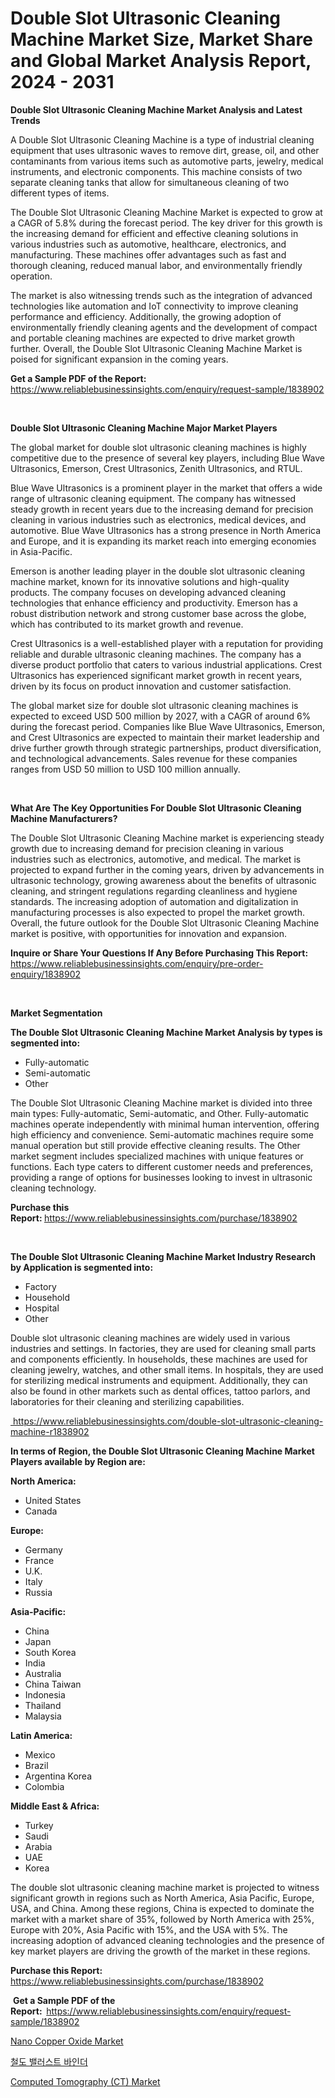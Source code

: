 <p><h1>Double Slot Ultrasonic Cleaning Machine Market Size, Market Share and Global Market Analysis Report, 2024 - 2031</h1></p><p><strong>Double Slot Ultrasonic Cleaning Machine Market Analysis and Latest Trends</strong></p>
<p><p>A Double Slot Ultrasonic Cleaning Machine is a type of industrial cleaning equipment that uses ultrasonic waves to remove dirt, grease, oil, and other contaminants from various items such as automotive parts, jewelry, medical instruments, and electronic components. This machine consists of two separate cleaning tanks that allow for simultaneous cleaning of two different types of items.</p><p>The Double Slot Ultrasonic Cleaning Machine Market is expected to grow at a CAGR of 5.8% during the forecast period. The key driver for this growth is the increasing demand for efficient and effective cleaning solutions in various industries such as automotive, healthcare, electronics, and manufacturing. These machines offer advantages such as fast and thorough cleaning, reduced manual labor, and environmentally friendly operation.</p><p>The market is also witnessing trends such as the integration of advanced technologies like automation and IoT connectivity to improve cleaning performance and efficiency. Additionally, the growing adoption of environmentally friendly cleaning agents and the development of compact and portable cleaning machines are expected to drive market growth further. Overall, the Double Slot Ultrasonic Cleaning Machine Market is poised for significant expansion in the coming years.</p></p>
<p><strong>Get a Sample PDF of the Report:&nbsp;</strong> <a href="https://www.reliablebusinessinsights.com/enquiry/request-sample/1838902">https://www.reliablebusinessinsights.com/enquiry/request-sample/1838902</a></p>
<p>&nbsp;</p>
<p><strong>Double Slot Ultrasonic Cleaning Machine Major Market Players</strong></p>
<p><p>The global market for double slot ultrasonic cleaning machines is highly competitive due to the presence of several key players, including Blue Wave Ultrasonics, Emerson, Crest Ultrasonics, Zenith Ultrasonics, and RTUL. </p><p>Blue Wave Ultrasonics is a prominent player in the market that offers a wide range of ultrasonic cleaning equipment. The company has witnessed steady growth in recent years due to the increasing demand for precision cleaning in various industries such as electronics, medical devices, and automotive. Blue Wave Ultrasonics has a strong presence in North America and Europe, and it is expanding its market reach into emerging economies in Asia-Pacific.</p><p>Emerson is another leading player in the double slot ultrasonic cleaning machine market, known for its innovative solutions and high-quality products. The company focuses on developing advanced cleaning technologies that enhance efficiency and productivity. Emerson has a robust distribution network and strong customer base across the globe, which has contributed to its market growth and revenue.</p><p>Crest Ultrasonics is a well-established player with a reputation for providing reliable and durable ultrasonic cleaning machines. The company has a diverse product portfolio that caters to various industrial applications. Crest Ultrasonics has experienced significant market growth in recent years, driven by its focus on product innovation and customer satisfaction.</p><p>The global market size for double slot ultrasonic cleaning machines is expected to exceed USD 500 million by 2027, with a CAGR of around 6% during the forecast period. Companies like Blue Wave Ultrasonics, Emerson, and Crest Ultrasonics are expected to maintain their market leadership and drive further growth through strategic partnerships, product diversification, and technological advancements. Sales revenue for these companies ranges from USD 50 million to USD 100 million annually.</p></p>
<p>&nbsp;</p>
<p><strong>What Are The Key Opportunities For Double Slot Ultrasonic Cleaning Machine Manufacturers?</strong></p>
<p><p>The Double Slot Ultrasonic Cleaning Machine market is experiencing steady growth due to increasing demand for precision cleaning in various industries such as electronics, automotive, and medical. The market is projected to expand further in the coming years, driven by advancements in ultrasonic technology, growing awareness about the benefits of ultrasonic cleaning, and stringent regulations regarding cleanliness and hygiene standards. The increasing adoption of automation and digitalization in manufacturing processes is also expected to propel the market growth. Overall, the future outlook for the Double Slot Ultrasonic Cleaning Machine market is positive, with opportunities for innovation and expansion.</p></p>
<p><strong>Inquire or Share Your Questions If Any Before Purchasing This Report:</strong> <a href="https://www.reliablebusinessinsights.com/enquiry/pre-order-enquiry/1838902">https://www.reliablebusinessinsights.com/enquiry/pre-order-enquiry/1838902</a></p>
<p>&nbsp;</p>
<p><strong>Market Segmentation</strong></p>
<p><strong>The Double Slot Ultrasonic Cleaning Machine Market Analysis by types is segmented into:</strong></p>
<p><ul><li>Fully-automatic</li><li>Semi-automatic</li><li>Other</li></ul></p>
<p><p>The Double Slot Ultrasonic Cleaning Machine market is divided into three main types: Fully-automatic, Semi-automatic, and Other. Fully-automatic machines operate independently with minimal human intervention, offering high efficiency and convenience. Semi-automatic machines require some manual operation but still provide effective cleaning results. The Other market segment includes specialized machines with unique features or functions. Each type caters to different customer needs and preferences, providing a range of options for businesses looking to invest in ultrasonic cleaning technology.</p></p>
<p><strong>Purchase this Report:&nbsp;</strong><a href="https://www.reliablebusinessinsights.com/purchase/1838902">https://www.reliablebusinessinsights.com/purchase/1838902</a></p>
<p>&nbsp;</p>
<p><strong>The Double Slot Ultrasonic Cleaning Machine Market Industry Research by Application is segmented into:</strong></p>
<p><ul><li>Factory</li><li>Household</li><li>Hospital</li><li>Other</li></ul></p>
<p><p>Double slot ultrasonic cleaning machines are widely used in various industries and settings. In factories, they are used for cleaning small parts and components efficiently. In households, these machines are used for cleaning jewelry, watches, and other small items. In hospitals, they are used for sterilizing medical instruments and equipment. Additionally, they can also be found in other markets such as dental offices, tattoo parlors, and laboratories for their cleaning and sterilizing capabilities.</p></p>
<p><a href="https://www.reliablebusinessinsights.com/double-slot-ultrasonic-cleaning-machine-r1838902">&nbsp;https://www.reliablebusinessinsights.com/double-slot-ultrasonic-cleaning-machine-r1838902</a></p>
<p><strong>In terms of Region, the Double Slot Ultrasonic Cleaning Machine Market Players available by Region are:</strong></p>
<p>
    <p> <strong> North America: </strong>
        <ul>
            <li>United States</li>
            <li>Canada</li>
        </ul>
        </p> 
    <p> <strong> Europe: </strong>
        <ul>
            <li>Germany</li>
            <li>France</li>
            <li>U.K.</li>
            <li>Italy</li>
            <li>Russia</li>
        </ul>
        </p> 
    <p> <strong> Asia-Pacific: </strong>
        <ul>
            <li>China</li>
            <li>Japan</li>
            <li>South Korea</li>
            <li>India</li>
            <li>Australia</li>
            <li>China Taiwan</li>
            <li>Indonesia</li>
            <li>Thailand</li>
            <li>Malaysia</li>
        </ul>
        </p> 
    <p> <strong> Latin America: </strong>
        <ul>
            <li>Mexico</li>
            <li>Brazil</li>
            <li>Argentina Korea</li>
            <li>Colombia</li>
        </ul>
        </p> 
    <p> <strong> Middle East & Africa: </strong>
        <ul>
            <li>Turkey</li>
            <li>Saudi</li>
            <li>Arabia</li>
            <li>UAE</li>
            <li>Korea</li>
        </ul>
    </p>
    </p>
<p><p>The double slot ultrasonic cleaning machine market is projected to witness significant growth in regions such as North America, Asia Pacific, Europe, USA, and China. Among these regions, China is expected to dominate the market with a market share of 35%, followed by North America with 25%, Europe with 20%, Asia Pacific with 15%, and the USA with 5%. The increasing adoption of advanced cleaning technologies and the presence of key market players are driving the growth of the market in these regions.</p></p>
<p><strong>Purchase this Report: </strong><a href="https://www.reliablebusinessinsights.com/purchase/1838902">https://www.reliablebusinessinsights.com/purchase/1838902</a></p>
<p>&nbsp;<strong>Get a Sample PDF of the Report:&nbsp;&nbsp;</strong><a href="https://www.reliablebusinessinsights.com/enquiry/request-sample/1838902">https://www.reliablebusinessinsights.com/enquiry/request-sample/1838902</a></p>
<p><strong></strong></p>
<p><p><a href="https://www.linkedin.com/pulse/global-nano-copper-oxide-market-status-2024-2031-forecast-30yqf?trackingId=YQLpzPEc%2FeRq3EjfLsqzXg%3D%3D">Nano Copper Oxide Market</a></p><p><a href="https://github.com/hook46569/Market-Research-Report-List-2/blob/main/7218880176325.md">철도 밸러스트 바인더</a></p><p><a href="https://www.linkedin.com/pulse/future-trends-global-computed-tomography-ct-market-insights-u3onf?trackingId=5GcJuu28KaDrdSkZoa3TYg%3D%3D">Computed Tomography (CT) Market</a></p></p>